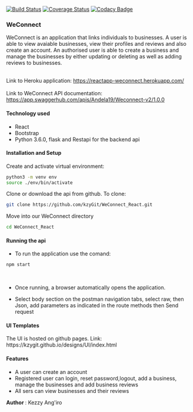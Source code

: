 [![Build Status](https://travis-ci.org/kzyGit/Weconnect-React.svg?branch=develop)](https://travis-ci.org/kzyGit/Weconnect-React)
[![Coverage Status](https://coveralls.io/repos/github/kzyGit/Weconnect-React/badge.svg?branch=develop)](https://coveralls.io/github/kzyGit/Weconnect-React?branch=develop)
[![Codacy Badge](https://api.codacy.com/project/badge/Grade/0f1657fb7fa04eeb8f3438dadeafa46b)](https://www.codacy.com/project/kzyGit/Weconnect-React/dashboard?utm_source=github.com&amp;utm_medium=referral&amp;utm_content=kzyGit/Weconnect-React&amp;utm_campaign=Badge_Grade_Dashboard)

<h3>WeConnect</h3>

WeConnect is an application that links individuals to businesses. A user is able to view avaiable businesses, view their profiles and reviews and also create an account. An authorised user is able to create a business and manage the businesses by either updating or deleting as well as adding reviews to businesses.<br><br>

Link to Heroku application: https://reactapp-weconnect.herokuapp.com/<br><br>
Link to WeConnect API documentation: https://app.swaggerhub.com/apis/Andela19/Weconnect-v2/1.0.0<br> 

<h4>Technology used</h4>
<ul>
  <li>React</li>
  <li>Bootstrap</li>
  <li>Python 3.6.0, flask and Restapi for the backend api</li>
 </ul>

<h4>Installation and Setup</h4>

Create and activate virtual environment:<br>

 ```sh
python3 -m venv env
source ./env/bin/activate 
 ```
Clone or download the api from github. To clone:<br>

```sh
git clone https://github.com/kzyGit/WeConnect_React.git
```
Move into our WeConnect directory <br>
 
 ```sh
 cd WeConnect_React
 ```

<h4>Running the api</h4>

- To run the application use the comand:<br>
```sh
npm start
```
<br>

- Once running, a browser automatically opens the application. <br>

- Select body section on the postman navigation tabs, select raw, then Json, add parameters as indicated in the route methods then Send request



<h4>UI Templates</h4>
The UI is hosted on github pages. Link: https://kzygit.github.io/designs/UI/index.html

<h4>Features</h4>

  <ul>
  <li>A user can create an account</li>
  <li>Registered user can login, reset password,logout, add a business, manage the businesses and add business reviews</li>
  <li>All sers can view businesses and their reviews</li>
  </ul>


<b> Author </b>: Kezzy Ang'iro




